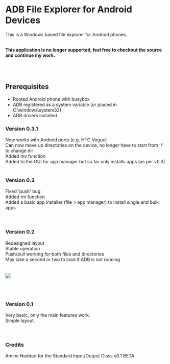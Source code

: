 # ADB File Explorer for Android Devices #

This is a Windows based file explorer for Android phones.<br><br>

<b>This application is no longer supported, feel free to checkout the source and continue my work.</b>

<br><br>

<h2>Prerequisites</h2>
<ul><li>Rooted Android phone with busybox<br>
</li><li>ADB registered as a system variable (or placed in C:\windows\system32)<br>
</li><li>ADB drivers installed<br></li></ul>

<h3>Version 0.3.1</h3>
Now works with Android ports (e.g. HTC Vogue)<br>
Can now move up directories on the device, no longer have to start from '/' to change dir<br>
Added mv function<br>
Added to the GUI for app manager but so far only installs apps (as per v0.3)<br><br>

<h3>Version 0.3</h3>
Fixed 'push' bug<br>
Added rm function<br>
Added a basic app installer (file > app manager) to install single and bulk apps<br>
<br><br>

<h3>Version 0.2</h3>
Redesigned layout<br>
Stable operation<br>
Push/pull working for both files and directories<br>
May take a second or two to load if ADB is not running<br>
<br><br>
<img src='http://www.deanbarrow.co.uk/wp-content/uploads/2010/08/screenshot_v021.jpg'>

<br><br>
<h3>Version 0.1</h3>
Very basic, only the main features work.<br>
Simple layout.<br>
<br><br>


<h3>Credits</h3>
Amine Haddad for the Standard Input/Output Class v0.1 BETA